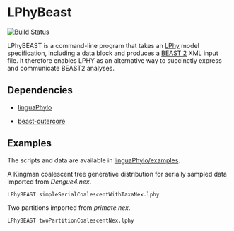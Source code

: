 # LPhyBeast

[![Build Status](https://travis-ci.org/LinguaPhylo/LPhyBeast.svg?branch=master)](https://travis-ci.org/LinguaPhylo/LPhyBeast)


LPhyBEAST is a command-line program that takes an [LPhy](http://linguaphylo.github.io/) model specification, including a data block and produces a [BEAST 2](http://beast2.org/) XML input file. It therefore enables LPHY as an alternative way to succinctly express and communicate BEAST2 analyses.

## Dependencies

- [linguaPhylo](https://github.com/LinguaPhylo/linguaPhylo)

- [beast-outercore](https://github.com/LinguaPhylo/beast-outercore)

## Examples

The scripts and data are available in 
[linguaPhylo/examples](https://github.com/LinguaPhylo/linguaPhylo/tree/master/examples).

A Kingman coalescent tree generative distribution for serially sampled data imported from _Dengue4.nex_.

```bash
LPhyBEAST simpleSerialCoalescentWithTaxaNex.lphy
```

Two partitions imported from _primate.nex_.

```bash
LPhyBEAST twoPartitionCoalescentNex.lphy
```


